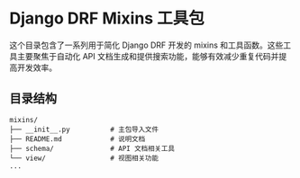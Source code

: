 # Django DRF Mixins 工具包

这个目录包含了一系列用于简化 Django DRF 开发的 mixins 和工具函数。这些工具主要聚焦于自动化 API 文档生成和提供搜索功能，能够有效减少重复代码并提高开发效率。

## 目录结构

```
mixins/
├── __init__.py          # 主包导入文件
├── README.md            # 说明文档
├── schema/              # API 文档相关工具
└── view/                # 视图相关功能
...
```
